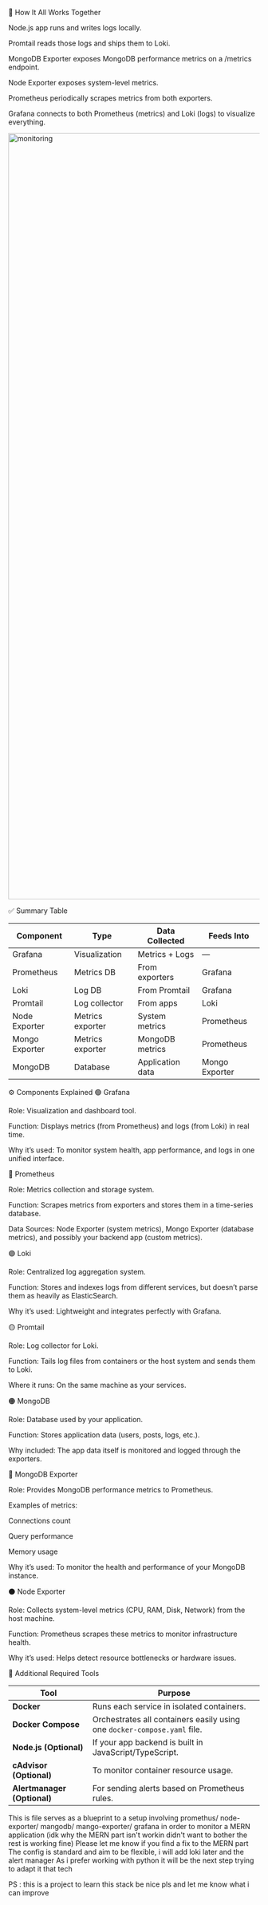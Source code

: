 🚀 How It All Works Together

Node.js app runs and writes logs locally.

Promtail reads those logs and ships them to Loki.

MongoDB Exporter exposes MongoDB performance metrics on a /metrics endpoint.

Node Exporter exposes system-level metrics.

Prometheus periodically scrapes metrics from both exporters.

Grafana connects to both Prometheus (metrics) and Loki (logs) to visualize everything.



<img width="1024" height="1536" alt="monitoring" src="https://github.com/user-attachments/assets/e9082820-df66-4b12-92aa-01f026b06e35" />



✅ Summary Table

| Component      | Type             | Data Collected   | Feeds Into     |
| -------------- | ---------------- | ---------------- | -------------- |
| Grafana        | Visualization    | Metrics + Logs   | —              |
| Prometheus     | Metrics DB       | From exporters   | Grafana        |
| Loki           | Log DB           | From Promtail    | Grafana        |
| Promtail       | Log collector    | From apps        | Loki           |
| Node Exporter  | Metrics exporter | System metrics   | Prometheus     |
| Mongo Exporter | Metrics exporter | MongoDB metrics  | Prometheus     |
| MongoDB        | Database         | Application data | Mongo Exporter |



⚙️ Components Explained
🟢 Grafana

Role: Visualization and dashboard tool.

Function: Displays metrics (from Prometheus) and logs (from Loki) in real time.

Why it’s used: To monitor system health, app performance, and logs in one unified interface.

🔵 Prometheus

Role: Metrics collection and storage system.

Function: Scrapes metrics from exporters and stores them in a time-series database.

Data Sources: Node Exporter (system metrics), Mongo Exporter (database metrics), and possibly your backend app (custom metrics).

🟣 Loki

Role: Centralized log aggregation system.

Function: Stores and indexes logs from different services, but doesn’t parse them as heavily as ElasticSearch.

Why it’s used: Lightweight and integrates perfectly with Grafana.

🟡 Promtail

Role: Log collector for Loki.

Function: Tails log files from containers or the host system and sends them to Loki.

Where it runs: On the same machine as your services.

🟠 MongoDB

Role: Database used by your application.

Function: Stores application data (users, posts, logs, etc.).

Why included: The app data itself is monitored and logged through the exporters.

🔴 MongoDB Exporter

Role: Provides MongoDB performance metrics to Prometheus.

Examples of metrics:

Connections count

Query performance

Memory usage

Why it’s used: To monitor the health and performance of your MongoDB instance.

⚫ Node Exporter

Role: Collects system-level metrics (CPU, RAM, Disk, Network) from the host machine.

Function: Prometheus scrapes these metrics to monitor infrastructure health.

Why it’s used: Helps detect resource bottlenecks or hardware issues.




🧰 Additional Required Tools

| Tool                        | Purpose                                                                  |
| --------------------------- | ------------------------------------------------------------------------ |
| **Docker**                  | Runs each service in isolated containers.                                |
| **Docker Compose**          | Orchestrates all containers easily using one `docker-compose.yaml` file. |
| **Node.js (Optional)**      | If your app backend is built in JavaScript/TypeScript.                   |
| **cAdvisor (Optional)**     | To monitor container resource usage.                                     |
| **Alertmanager (Optional)** | For sending alerts based on Prometheus rules.                            |






This is file serves as a blueprint to a setup involving promethus/ node-exporter/ mangodb/ mango-exporter/ grafana in order to monitor a MERN application 
(idk why the MERN part isn't workin didn't want to bother the rest is working fine)
Please let me know if you find a fix to the MERN part
The config is standard and aim to be flexible, i will add loki later and the alert manager
As i prefer working with python it will be the next step trying to adapt it that tech



PS : this is a project to learn this stack be nice pls and let me know what i can improve


